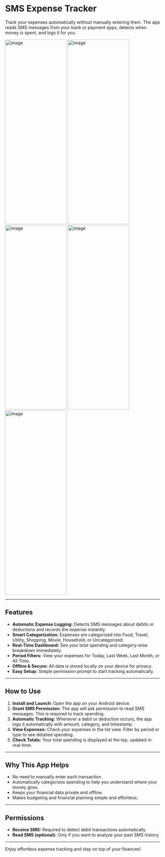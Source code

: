 # SMS Expense Tracker

Track your expenses automatically without manually entering them. The app reads SMS messages from your bank or payment apps, detects when money is spent, and logs it for you.

<img width="200" height="600" alt="image" src="https://github.com/user-attachments/assets/fc6a25b0-1a8d-4a3c-970d-d6cc395e7f79" />

<img width="200" height="600" alt="image" src="https://github.com/user-attachments/assets/947bffad-4880-41ec-8e11-477cfe44fc77" />

<img width="200" height="600" alt="image" src="https://github.com/user-attachments/assets/a17e405a-9a0f-417f-8158-437cf4bc9563" />

<img width="200" height="600" alt="image" src="https://github.com/user-attachments/assets/5ea2a3e6-950c-4496-a0b9-f67d907edf72" />

<img width="200" height="600" alt="image" src="https://github.com/user-attachments/assets/94b3fae5-9014-47f2-9fef-c0be70b125b0" />


---

## Features

- **Automatic Expense Logging:** Detects SMS messages about debits or deductions and records the expense instantly.  
- **Smart Categorization:** Expenses are categorized into Food, Travel, Utility, Shopping, Movie, Household, or Uncategorized.  
- **Real-Time Dashboard:** See your total spending and category-wise breakdown immediately.  
- **Period Filters:** View your expenses for Today, Last Week, Last Month, or All Time.  
- **Offline & Secure:** All data is stored locally on your device for privacy.  
- **Easy Setup:** Simple permission prompt to start tracking automatically.  

---

## How to Use

1. **Install and Launch:** Open the app on your Android device.  
2. **Grant SMS Permission:** The app will ask permission to read SMS messages. This is required to track spending.  
3. **Automatic Tracking:** Whenever a debit or deduction occurs, the app logs it automatically with amount, category, and timestamp.  
4. **View Expenses:** Check your expenses in the list view. Filter by period or type to see detailed spending.  
5. **Check Totals:** Your total spending is displayed at the top, updated in real-time.  

---

## Why This App Helps

- No need to manually enter each transaction.  
- Automatically categorizes spending to help you understand where your money goes.  
- Keeps your financial data private and offline.  
- Makes budgeting and financial planning simple and effortless.  

---

## Permissions

- **Receive SMS:** Required to detect debit transactions automatically.  
- **Read SMS (optional):** Only if you want to analyze your past SMS history.  

---

Enjoy effortless expense tracking and stay on top of your finances!

